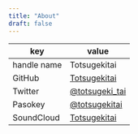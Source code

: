 ```yaml
---
title: "About"
draft: false
---
```


| key         | value                                               |
| ----------- | --------------------------------------------------- |
| handle name | Totsugekitai                                        |
| GitHub      | [Totsugekitai](https://github.com/Totsugekitai)     |
| Twitter     | [@totsugeki_tai](https://twitter.com/totsugeki_tai) |
| Pasokey     | [@totsugekitai](https://pasokey.net/@totsugekitai)  |
| SoundCloud  | [Totsugekitai](https://soundcloud.com/totsugekitai) |

